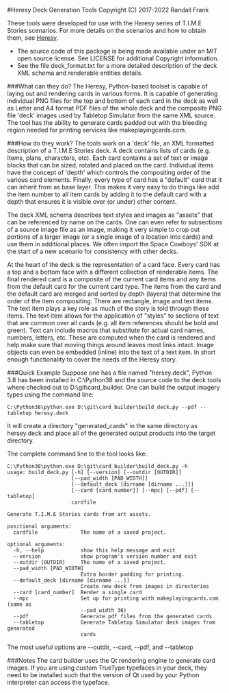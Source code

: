 
[Heresy]: http://heresy.mrtrashcan.com

#Heresy Deck Generation Tools
Copyright (C) 2017-2022 Randall Frank

These tools were developed for use with the Heresy series of T.I.M.E Stories
scenarios.  For more details on the scenarios and how to obtain them, see
[Heresy].

* The source code of this package is being made available under an MIT 
open source license. See LICENSE for additional Copyright information.
* See the file deck_format.txt for a more detailed description of the deck 
XML schema and renderable entities details.

###What can they do?
The Heresy, Python-based toolset is capable of laying out and rendering 
cards in various forms. It is capable of generating individual PNG files 
for the top and bottom of each card in the deck as well as Letter and A4 
format PDF files of the whole deck and the composite PNG file 'deck' images 
used by Tabletop Simulator from the same XML source. The tool has the 
ability to generate cards padded out with the bleeding region needed for 
printing services like makeplayingcards.com.

###How do they work?
The tools work on a 'deck' file, an XML formatted description of a T.I.M.E 
Stories deck.  A deck contains lists of cards (e.g. Items, plans, characters, 
etc). Each card contains a set of text or image blocks that can be sized, 
rotated and placed on the card. Individual items have the concept of 'depth' 
which controls the compositing order of the various card elements. Finally, 
every type of card has a "default" card that it can inherit from as base 
layer. This makes it very easy to do things like add the item number to 
all item cards by adding it to the default card with a depth that ensures 
it is visible over (or under) other content.

The deck XML schema describes text styles and images as "assets" that can 
be referenced by name on the cards. One can even refer to subsections of a 
source image file as an image, making it very simple to crop out portions 
of a larger image (or a single image of a location into cards) and use 
them in additional places. We often import the Space Cowboys' SDK at the 
start of a new scenario for consistency with other decks.

At the heart of the deck is the representation of a card face. Every card 
has a top and a bottom face with a different collection of renderable items. 
The final rendered card is a composite of the current card items and any 
items from the default card for the current card type. The items from the 
card and the default card are merged and sorted by depth (layers) that 
determine the order of the item compositing. There are rectangle, image 
and text items. The text item plays a key role as much of the story is told 
through these items. The text item allows for the application of "styles" 
to sections of text that are common over all cards (e.g. all item references 
should be bold and green). Text can include macros that substitute for 
actual card names, numbers, letters, etc. These are computed when the card 
is rendered and help make sure that moving things around leaves most links 
intact. Image objects can even be embedded (inline) into the text of a text 
item. In short enough functionality to cover the needs of the Heresy story.

###Quick Example
Suppose one has a file named "hersey.deck", Python 3.8 has been installed in
C:\Python38 and the source code to the deck tools where checked out to
D:\git\card_builder\.  One can build the output imagery types using 
the command line:

```C:\Python38\python.exe D:\git\card_builder\build_deck.py --pdf --tabletop heresy.deck```

It will create a directory "generated_cards" in the same directory as hersey.deck and 
place all of the generated output products into the target directory.

The complete command line to the tool looks like:

```
C:\Python38\python.exe D:\git\card_builder\build_deck.py -h
usage: build_deck.py [-h] [--version] [--outdir [OUTDIR]]
                     [--pad_width [PAD_WIDTH]]
                     [--default_deck [dirname [dirname ...]]]
                     [--card [card_number]] [--mpc] [--pdf] [--tabletop]
                     cardfile

Generate T.I.M.E Stories cards from art assets.

positional arguments:
  cardfile              The name of a saved project.

optional arguments:
  -h, --help            show this help message and exit
  --version             show program's version number and exit
  --outdir [OUTDIR]     The name of a saved project.
  --pad_width [PAD_WIDTH]
                        Extra border padding for printing.
  --default_deck [dirname [dirname ...]]
                        Create new deck from images in directories
  --card [card_number]  Render a single card
  --mpc                 Set up for printing with makeplayingcards.com (same as
                        --pad_width 36)
  --pdf                 Generate pdf files from the generated cards
  --tabletop            Generate Tabletop Simulator deck images from generated
                        cards
```

The most useful options are --outdir, --card, --pdf, and --tabletop

###Notes
The card builder uses the Qt rendering engine to generate card images.
If you are using custom TrueType typefaces in your deck, they need to 
be installed such that the version of Qt used by your Python interpreter
can access the typeface.
